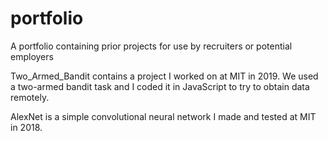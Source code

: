 # portfolio
A portfolio containing prior projects for use by recruiters or potential employers

Two_Armed_Bandit contains a project I worked on at MIT in 2019. We used a two-armed bandit task and I coded it in JavaScript to try to obtain data remotely.

AlexNet is a simple convolutional neural network I made and tested at MIT in 2018. 
